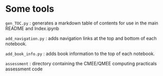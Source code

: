 # Some tools

`gen_TOC.py` : generates a markdown table of contents for use in the main README and Index.ipynb

`add_navigation.py` : adds navigation links at the top and bottom of each notebook.

`add_book_info.py` : adds book information to the top of each notebook.

`assessment` : directory containing the CMEE/QMEE computing practicals assessment code